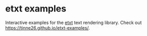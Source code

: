 # etxt examples

Interactive examples for the [etxt](https://github.com/tinne26/etxt) text rendering library. Check out https://tinne26.github.io/etxt-examples/.
